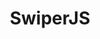 ---
title: 'SwiperJS'
description: 'The Most Modern Mobile Touch Slider'
link: 'https://swiperjs.com/'
imageURL: 'https://res.cloudinary.com/dc6mrv5cb/image/upload/v1718794074/personal-resources/javascript/swiperjs.com__mbt5bf_m74s2q.webp'
generatedAt: '2025-07-30T13:46:08.905Z'
---